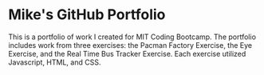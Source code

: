 # Mike's GitHub Portfolio

This is a portfolio of work I created for MIT Coding Bootcamp. The portfolio includes work from three exercises: the Pacman Factory Exercise, the Eye Exercise, and the Real Time Bus Tracker Exercise. Each exercise utilized Javascript, HTML, and CSS.
